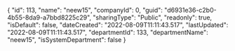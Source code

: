 {
  "id": 113,
  "name": "neew15",
  "companyId": 0,
  "guid": "d6931e36-c2b0-4b55-8da9-a7bbd8225c29",
  "sharingType": "Public",
  "readonly": true,
  "isDefault": false,
  "dateCreated": "2022-08-09T11:11:43.517",
  "lastUpdated": "2022-08-09T11:11:43.517",
  "departmentId": 133,
  "departmentName": "neew15",
  "isSystemDepartment": false
}